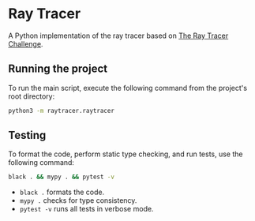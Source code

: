 # Ray Tracer
A Python implementation of the ray tracer based on [The Ray Tracer Challenge](http://raytracerchallenge.com/).

## Running the project
To run the main script, execute the following command from the project's root directory:
```bash
python3 -m raytracer.raytracer
```
## Testing
To format the code, perform static type checking, and run tests, use the following command:
```bash
black . && mypy . && pytest -v
```
- `black .` formats the code.
- `mypy .` checks for type consistency.
- `pytest -v` runs all tests in verbose mode.
